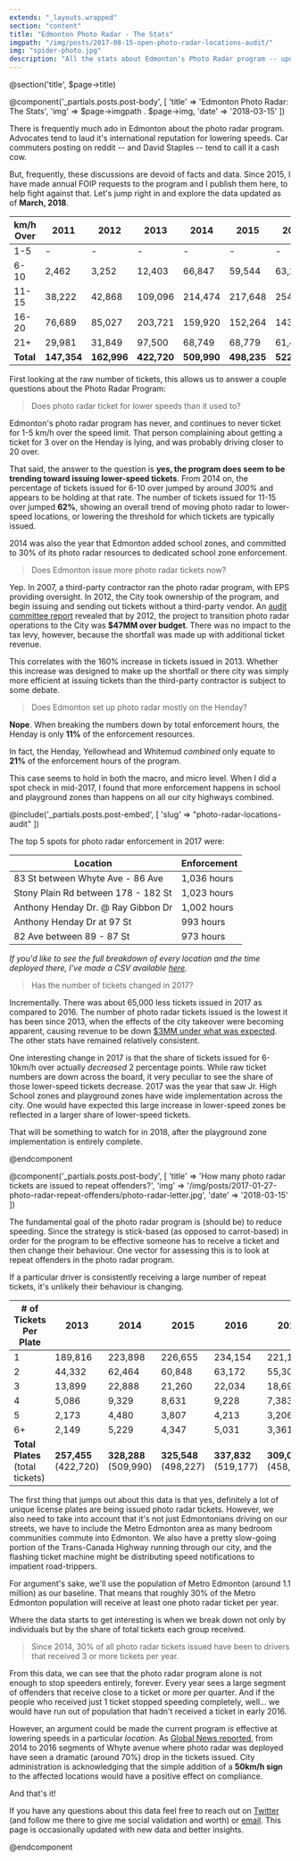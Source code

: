 ```yaml
---
extends: "_layouts.wrapped"
section: "content"
title: "Edmonton Photo Radar - The Stats"
imgpath: "/img/posts/2017-08-15-open-photo-radar-locations-audit/"
img: "spider-photo.jpg"
description: "All the stats about Edmonton's Photo Radar program -- updated March, 2018"
---
```


@section('title', $page->title)

@component('_partials.posts.post-body', [ 'title' => 'Edmonton Photo Radar: The Stats', 'img' => $page->imgpath . $page->img, 'date' => '2018-03-15' ])
    
There is frequently much ado in Edmonton about the photo radar program. Advocates tend to laud it's international reputation 
for lowering speeds. Car commuters posting on reddit -- and David Staples -- tend to call it a cash cow.

But, frequently, these discussions are devoid of facts and data. Since 2015, I have made annual FOIP requests to the program
and I publish them here, to help fight against that. Let's jump right in and explore the data updated as of **March, 2018**.
    
| km/h Over | 2011         | 2012           | 2013        | 2014        | 2015          | 2016         | 2017        |
|-----------|--------------|----------------|-------------|-------------|---------------|--------------|-------------|
| 1-5       | -            | -              | -           | -           | -             | -            | -           |
| 6-10      | 2,462        | 3,252          | 12,403      | 66,847      | 59,544        | 63,226       | 46,155      |
| 11-15     | 38,222       | 42,868         | 109,096     | 214,474     | 217,648       | 254,292      | 224,716     |
| 16-20     | 76,689       | 85,027         | 203,721     | 159,920     | 152,264       | 143,816      | 132,179     |
| 21+       | 29,981       | 31,849         | 97,500      | 68,749      | 68,779        | 61,446       | 55,458      |
| **Total** | **147,354**  | **162,996**    | **422,720** | **509,990** | **498,235**   | **522,780**  | **458,508** |
    
First looking at the raw number of tickets, this allows us to answer a couple questions about the Photo Radar Program:

> Does photo radar ticket for lower speeds than it used to?

Edmonton's photo radar program has never, and continues to never ticket for 1-5 km/h over the speed limit. That person complaining
about getting a ticket for 3 over on the Henday is lying, and was probably driving closer to 20 over.

That said, the answer to the question is **yes, the program does seem to be trending toward issuing lower-speed tickets**. From 2014 on, 
the percentage of tickets issued for 6-10 over jumped by around *300%* and appears to be holding at that rate. The number of tickets issued 
for 11-15 over jumped **62%**, showing an overall trend of moving photo radar to lower-speed locations, or lowering the threshold 
for which tickets are typically issued.

2014 was also the year that Edmonton added school zones, and committed to 30% of its photo radar resources to dedicated
school zone enforcement.

<canvas id="ticket-share-infraction-category"></canvas>

> Does Edmonton issue more photo radar tickets now?

Yep. In 2007, a third-party contractor ran the photo radar program, with EPS providing oversight. In 2012, the City took
ownership of the program, and begin issuing and sending out tickets without a third-party vendor. An [audit committee report](https://tpavlek.me/pdf/2016-01-25-edmonton-photo-radar-2015-stats/audit-review.pdf)
revealed that by 2012, the project to transition photo radar operations to the City was **$47MM over budget**. There
was no impact to the tax levy, however, because the shortfall was made up with additional ticket revenue.

This correlates with the 160% increase in tickets issued in 2013. Whether this increase was designed to make up the shortfall
or there city was simply more efficient at issuing tickets than the third-party contractor is subject to some debate.       

> Does Edmonton set up photo radar mostly on the Henday?

**Nope**. When breaking the numbers down by total enforcement hours, the Henday is only **11%** of the enforcement resources.

In fact, the Henday, Yellowhead and Whitemud *combined* only equate to **21%** of the enforcement hours of the program.

<canvas id="enforcement-share" style="height:400px"></canvas>

This case seems to hold in both the macro, and micro level. When I did a spot check in mid-2017, I found that more enforcement happens
in school and playground zones than happens on all our city highways combined.

@include('_partials.posts.post-embed', [ 'slug' => "photo-radar-locations-audit" ])

The top 5 spots for photo radar enforcement in 2017 were:

| Location                            | Enforcement     |
|-------------------------------------|-----------------|
| 83 St between Whyte Ave - 86 Ave    | 1,036 hours     |
| Stony Plain Rd between 178 - 182 St | 1,023 hours     |
| Anthony Henday Dr. @ Ray Gibbon Dr  | 1,002 hours     |
| Anthony Henday Dr at 97 St          | 993   hours     |
| 82 Ave between 89 - 87 St           | 973   hours     |

*If you'd like to see the full breakdown of every location and the time deployed there, I've made a CSV available [here](/pdf/2017-photo-radar-deployment-numbers.csv).*

> Has the number of tickets changed in 2017?

Incrementally. There was about 65,000 less tickets issued in 2017 as compared to 2016. The number of photo radar tickets issued is the lowest it has been since
2013, when the effects of the city takeover were becoming apparent, causing revenue to be down [$3MM under what was expected](http://www.cbc.ca/news/canada/edmonton/photo-radar-revenue-traffic-safety-1.4286320).
The other stats have remained relatively consistent.

One interesting change in 2017 is that the share of tickets issued for 6-10km/h over actually _decreased_ 2 percentage points.
While raw ticket numbers are down across the board, it very peculiar to see the share of those lower-speed tickets decrease.
2017 was the year that saw Jr. High School zones and playground zones have wide implementation across the city. One would have
expected this large increase in lower-speed zones be reflected in a larger share of lower-speed tickets.

That will be something to watch for in 2018, after the playground zone implementation is entirely complete.

@endcomponent

@component('_partials.posts.post-body', [ 'title' => 'How many photo radar tickets are issued to repeat offenders?', 'img' => '/img/posts/2017-01-27-photo-radar-repeat-offenders/photo-radar-letter.jpg', 'date' => '2018-03-15' ])

The fundamental goal of the photo radar program is (should be) to reduce speeding. Since the strategy is stick-based (as opposed to carrot-based)
in order for the program to be effective someone has to receive a ticket and then change their behaviour. One vector for assessing
this is to look at repeat offenders in the photo radar program.

If a particular driver is consistently receiving a large number of repeat tickets, it's unlikely their behaviour is changing.

| # of Tickets Per Plate             | 2013                    | 2014                    | 2015                        | 2016                    | 2017
|------------------------------------|-------------------------|-------------------------|-----------------------------|-------------------------|----------
| 1                                  | 189,816                 | 223,898                 | 226,655                     | 234,154                 | 221,125
| 2                                  | 44,332                  | 62,464                  | 60,848                      | 63,172                  | 55,308
| 3                                  | 13,899                  | 22,888                  | 21,260                      | 22,034                  | 18,698
| 4                                  | 5,086                   | 9,329                   | 8,631                       | 9,228                   | 7,383
| 5                                  | 2,173                   | 4,480                   | 3,807                       | 4,213                   | 3,206
| 6+                                 | 2,149                   | 5,229                   | 4,347                       | 5,031                   | 3,361
| **Total Plates** (total tickets)   | **257,455** (422,720)   | **328,288** (509,990)   | **325,548** (498,227)       | **337,832** (519,177)   | **309,081** (458,508)

The first thing that jumps out about this data is that yes, definitely a lot of unique license plates are being issued 
photo radar tickets. However, we also need to take into account that it's not just Edmontonians driving on our streets, 
we have to include the Metro Edmonton area as many bedroom communities commute into Edmonton. We also have a pretty 
slow-going portion of the Trans-Canada Highway running through our city, and the flashing ticket machine might be distributing 
speed notifications to impatient road-trippers.

For argument's sake, we'll use the population of Metro Edmonton (around 1.1 million) as our baseline. That means that 
roughly 30% of the Metro Edmonton population will receive at least one photo radar ticket per year.

Where the data starts to get interesting is when we break down not only by individuals but by the share of total tickets each group received.

<canvas id="repeat-offenders-grouping"></canvas>

> Since 2014, 30% of all photo radar tickets issued have been to drivers that received 3 or more tickets per year.

From this data, we can see that the photo radar program alone is not enough to stop speeders entirely, forever.
Every year sees a large segment of offenders that receive close to a ticket or more per quarter.
And if the people who received just 1 ticket stopped speeding completely, well... we would have run out of population that hadn't received
a ticket in early 2016.

However, an argument could be made the current program _is_ effective at lowering speeds in a particular _location_. As
[Global News reported](http://globalnews.ca/news/3192350/top-spots-in-edmonton-where-youll-get-a-photo-radar-ticket/), from 2014 to 2016
segments of Whyte avenue where photo radar was deployed have seen a dramatic (around 70%) drop in the tickets issued. City
administration is acknowledging that the simple addition of a **50km/h sign** to the affected locations would have a positive effect on compliance.

And that's it!

If you have any questions about this data feel free to reach out on [Twitter](https://twitter.com/troypavlek) (and follow me there to 
give me social validation and worth) or [email](mailto:troy@tpavlek.me). This page is occasionally updated with new data and
better insights.

@endcomponent

<script>
new Chart(document.getElementById("ticket-share-infraction-category"), {
    type: 'line',
    data: {
        labels: ["2011", "2012", "2013", "2014", "2015", "2016", "2017" ],
        datasets: [{
            label: '6-10 over (% issued)',
            data: [1.5, 2, 3, 13, 12, 12, 10],
            fill: false,
            backgroundColor: "rgba(117, 201, 76,0.4)",
            borderColor: "rgba(117, 201, 76,1)"
        },
        {
            label: '11-15 over (% issued)',
            data: [ 26, 26, 26, 42, 44, 49, 49],
            fill: false,
            backgroundColor: "rgba(41, 86, 19,0.4)",
            borderColor: "rgba(41, 86, 19,1)"
        },
        {
            label: '16-20 over (% issued)',
            data: [ 52, 52, 48, 31, 31, 28, 29],
            fill: false,
            backgroundColor: "rgba(226, 77, 72,0.4)",
            borderColor: "rgba(226, 77, 72,1)"
        },
        {
            label: '21+ over (% issued)',
            data: [ 20, 20, 23, 13, 14, 12, 12],
            fill: false,
            backgroundColor: "rgba(186, 15, 9,0.4)",
            borderColor: "rgba(186, 15, 9,1)"
        },
        ]
    },
    options: {
        scale: {
            pointLabels: {
                callback: function(label) { return label + "%"; },
                fontColor: 'ff0000'
            }
        }
    }
});

new Chart(document.getElementById("repeat-offenders-grouping"), {
    type: 'bar',
    data: {
        labels: ["2013", "2014", "2015", "2016", "2017" ],
        datasets: [{
            label: '1 ticket received',
            data: [189816, 223898, 226655, 234154, 221125],
            fill: false,
            backgroundColor: "rgba(219, 194, 96,0.4)",
            borderColor: "rgba(219, 194, 96,1)"
        },
        {
            label: '2 tickets received',
            data: [88664, 124928, 121696, 126344, 110616],
            fill: false,
            backgroundColor: "rgba(240, 224, 115,0.4)",
            borderColor: "rgba(240, 224, 115,1)"
        },
        {
            label: '3 tickets received',
            data: [ 41697, 68664, 63780, 66102, 56094],
            fill: false,
            backgroundColor: "rgba(237, 115, 46,0.4)",
            borderColor: "rgba(237, 115, 46,1)"
        },
        {
            label: '4 tickets received',
            data: [ 20344, 37316, 34534, 36912, 29532],
            fill: false,
            backgroundColor: "rgba(237, 103, 23,0.4)",
            borderColor: "rgba(237, 103, 23,1)"
        },
        {
            label: '5 tickets received',
            data: [ 10865, 22400, 19035, 21065, 16030],
            fill: false,
            backgroundColor: "rgba(237, 92, 30,0.4)",
            borderColor: "rgba(237, 92, 30,1)"
        },
        {
            label: '6+ tickets received',
            data: [ 71334, 32784, 32537, 34600, 20166],
            fill: false,
            backgroundColor: "rgba(188, 11, 11, 0.4)",
            borderColor: "rgba(188, 11, 11, 1)"
        }]
    },
    options: {
        scales: {
            yAxes: [{
                stacked: true
            }],
            xAxes: [{
                stacked: true
            }]
        }
    }
});

new Chart(document.getElementById('enforcement-share'), {

    type: 'pie',

    // The data for our dataset
    data: {
        labels: ["Anthony Henday", "Whitemud", "Yellowhead", "Whyte Ave", "Stony Plain Road", "Other Streets"],
        datasets: [{
                data: [343310, 110941, 184489, 176963, 116816, 2165637],
                backgroundColor: [
                    'rgb(173, 22, 5)',
                    'rgb(173, 77, 5)',
                    'rgb(173, 119, 5)',
                    'rgb(109, 160, 242)',
                    'rgb(40, 107, 214)',
                ]
            }],
    },

    // Configuration options go here
    options: {
        tooltips: {
          callbacks: {
            label: function(tooltipItem, data) {
              //get the concerned dataset
              var dataset = data.datasets[tooltipItem.datasetIndex];
              //calculate the total of this data set
              var total = dataset.data.reduce(function(previousValue, currentValue, currentIndex, array) {
                return previousValue + currentValue;
              });
              //get the current items value
              var currentValue = dataset.data[tooltipItem.index];
              //calculate the precentage based on the total and current item, also this does a rough rounding to give a whole number
              var precentage = Math.floor(((currentValue/total) * 100)+0.5);
        
              return Number(Math.round(currentValue / 60)).toLocaleString() + " hours (" + precentage + "%)";
            }
          }
    } 
    

    }
});

</script>
